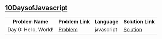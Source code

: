 ## [10DaysofJavascript](https://www.hackerrank.com/domains/tutorials/10-days-of-javascript)

|Problem Name|Problem Link|Language|Solution Link|
---|---|---|---
|Day 0: Hello, World!|[Problem](https://www.hackerrank.com/challenges/js10-hello-world/problem)|javascript|[Solution](./Day0_Hello,World!.java)|
